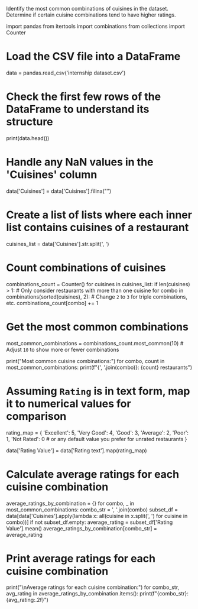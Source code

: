 Identify the most common combinations of cuisines in the dataset.
Determine if certain cuisine combinations tend to have higher ratings.

import pandas
from itertools import combinations
from collections import Counter

# Load the CSV file into a DataFrame
data = pandas.read_csv('internship dataset.csv')

# Check the first few rows of the DataFrame to understand its structure
print(data.head())

# Handle any NaN values in the 'Cuisines' column
data['Cuisines'] = data['Cuisines'].fillna("")

# Create a list of lists where each inner list contains cuisines of a restaurant
cuisines_list = data['Cuisines'].str.split(', ')

# Count combinations of cuisines
combinations_count = Counter()
for cuisines in cuisines_list:
    if len(cuisines) > 1:  # Only consider restaurants with more than one cuisine
        for combo in combinations(sorted(cuisines), 2):  # Change `2` to `3` for triple combinations, etc.
            combinations_count[combo] += 1

# Get the most common combinations
most_common_combinations = combinations_count.most_common(10)  # Adjust `10` to show more or fewer combinations

print("Most common cuisine combinations:")
for combo, count in most_common_combinations:
    print(f"{', '.join(combo)}: {count} restaurants")

# Assuming `Rating` is in text form, map it to numerical values for comparison
rating_map = {
    'Excellent': 5,
    'Very Good': 4,
    'Good': 3,
    'Average': 2,
    'Poor': 1,
    'Not Rated': 0  # or any default value you prefer for unrated restaurants
}

data['Rating Value'] = data['Rating text'].map(rating_map)

# Calculate average ratings for each cuisine combination
average_ratings_by_combination = {}
for combo, _ in most_common_combinations:
    combo_str = ', '.join(combo)
    subset_df = data[data['Cuisines'].apply(lambda x: all(cuisine in x.split(', ') for cuisine in combo))]
    if not subset_df.empty:
        average_rating = subset_df['Rating Value'].mean()
        average_ratings_by_combination[combo_str] = average_rating

# Print average ratings for each cuisine combination
print("\nAverage ratings for each cuisine combination:")
for combo_str, avg_rating in average_ratings_by_combination.items():
    print(f"{combo_str}: {avg_rating:.2f}")

